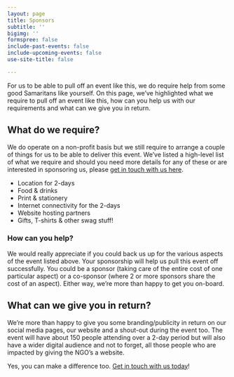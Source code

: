 ```yaml
---
layout: page
title: Sponsors
subtitle: ''
bigimg: ''
formspree: false
include-past-events: false
include-upcoming-events: false
use-site-title: false

---
```

For us to be able to pull off an event like this, we do require help from some good Samaritans like yourself. On this page, we’ve highlighted what we require to pull off an event like this, how can you help us with our requirements and what can we give you in return.

## What do we require?

We do operate on a non-profit basis but we still require to arrange a couple of things for us to be able to deliver this event. We’ve listed a high-level list of what we require and should you need more details for any of these or are interested in sponsoring us, please [get in touch with us here](/contact).

* Location for 2-days
* Food & drinks
* Print & stationery
* Internet connectivity for the 2-days
* Website hosting partners
* Gifts, T-shirts & other swag stuff!

### How can you help?

We would really appreciate if you could back us up for the various aspects of the event listed above. Your sponsorship will help us pull this event off successfully. You could be a sponsor (taking care of the entire cost of one particular aspect) or a co-sponsor (where 2 or more sponsors share the cost of an aspect). Either way, we’re more than happy to get you on-board.

## What can we give you in return?

We’re more than happy to give you some branding/publicity in return on our social media pages, our website and a shout-out during the event too. The event will have about 150 people attending over a 2-day period but will also have a wider digital audience and not to forget, all those people who are impacted by giving the NGO’s a website.

Yes, you can make a difference too. [Get in touch with us today](/contact)!